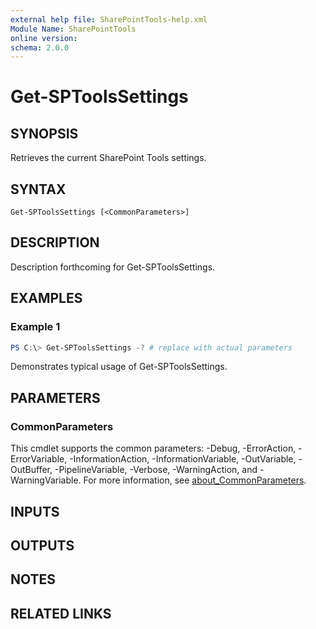 ```yaml
---
external help file: SharePointTools-help.xml
Module Name: SharePointTools
online version:
schema: 2.0.0
---
```


# Get-SPToolsSettings

## SYNOPSIS
Retrieves the current SharePoint Tools settings.

## SYNTAX

```
Get-SPToolsSettings [<CommonParameters>]
```

## DESCRIPTION
Description forthcoming for Get-SPToolsSettings.

## EXAMPLES

### Example 1
```powershell
PS C:\> Get-SPToolsSettings -? # replace with actual parameters
```

Demonstrates typical usage of Get-SPToolsSettings.

## PARAMETERS

### CommonParameters
This cmdlet supports the common parameters: -Debug, -ErrorAction, -ErrorVariable, -InformationAction, -InformationVariable, -OutVariable, -OutBuffer, -PipelineVariable, -Verbose, -WarningAction, and -WarningVariable. For more information, see [about_CommonParameters](http://go.microsoft.com/fwlink/?LinkID=113216).

## INPUTS

## OUTPUTS

## NOTES

## RELATED LINKS
